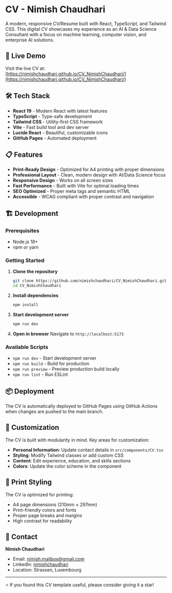 # CV - Nimish Chaudhari

A modern, responsive CV/Resume built with React, TypeScript, and Tailwind CSS. This digital CV showcases my experience as an AI & Data Science Consultant with a focus on machine learning, computer vision, and enterprise AI solutions.

## 🚀 Live Demo

Visit the live CV at: [https://nimishchaudhari.github.io/CV_NimishChaudhari/](https://nimishchaudhari.github.io/CV_NimishChaudhari/)

## 🛠️ Tech Stack

- **React 19** - Modern React with latest features
- **TypeScript** - Type-safe development
- **Tailwind CSS** - Utility-first CSS framework
- **Vite** - Fast build tool and dev server
- **Lucide React** - Beautiful, customizable icons
- **GitHub Pages** - Automated deployment

## 📋 Features

- **Print-Ready Design** - Optimized for A4 printing with proper dimensions
- **Professional Layout** - Clean, modern design with AI/Data Science focus
- **Responsive Design** - Works on all screen sizes
- **Fast Performance** - Built with Vite for optimal loading times
- **SEO Optimized** - Proper meta tags and semantic HTML
- **Accessible** - WCAG compliant with proper contrast and navigation

## 🏗️ Development

### Prerequisites

- Node.js 18+ 
- npm or yarn

### Getting Started

1. **Clone the repository**
   ```bash
   git clone https://github.com/nimishchaudhari/CV_NimishChaudhari.git
   cd CV_NimishChaudhari
   ```

2. **Install dependencies**
   ```bash
   npm install
   ```

3. **Start development server**
   ```bash
   npm run dev
   ```

4. **Open in browser**
   Navigate to `http://localhost:5173`

### Available Scripts

- `npm run dev` - Start development server
- `npm run build` - Build for production
- `npm run preview` - Preview production build locally
- `npm run lint` - Run ESLint

## 📦 Deployment

The CV is automatically deployed to GitHub Pages using GitHub Actions when changes are pushed to the main branch.

## 🎨 Customization

The CV is built with modularity in mind. Key areas for customization:

- **Personal Information**: Update contact details in `src/components/CV.tsx`
- **Styling**: Modify Tailwind classes or add custom CSS
- **Content**: Edit experience, education, and skills sections
- **Colors**: Update the color scheme in the component

## 📱 Print Styling

The CV is optimized for printing:
- A4 page dimensions (210mm × 297mm)
- Print-friendly colors and fonts
- Proper page breaks and margins
- High contrast for readability

## 📧 Contact

**Nimish Chaudhari**
- Email: nimish.mailbox@gmail.com
- LinkedIn: [nimishchaudhari](https://linkedin.com/in/nimishchaudhari)
- Location: Strassen, Luxembourg

---

⭐ If you found this CV template useful, please consider giving it a star!
